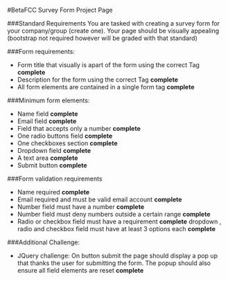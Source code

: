 #BetaFCC Survey Form Project Page


###Standard Requirements
You are tasked with creating a survey form for your company/group (create one). Your page should be visually appealing (bootstrap not required however will be graded with that standard)

###Form requirements:
- Form title that visually is apart of the form using the correct Tag  **complete**
- Description for the form using the correct Tag  **complete**
- All form elements are contained in a single form tag  **complete**

###Minimum form elements:
- Name field  **complete**
- Email field  **complete**
- Field that accepts only a number  **complete**
- One radio buttons field  **complete**
- One checkboxes section  **complete**
- Dropdown field  **complete**
- A text area  **complete**
- Submit button  **complete**

###Form validation requirements
- Name required  **complete**
- Email required and must be valid email account  **complete**
- Number field must have a number  **complete**
- Number field must deny numbers outside a certain range  **complete**
- Radio or checkbox field must have a requirement  **complete**
dropdown , radio and checkbox field must have at least 3 options each  **complete**

###Additional Challenge:
- JQuery challenge:
On button submit the page should display a pop up that thanks the user for submitting the form.
The popup should also ensure all field elements are reset  **complete**
